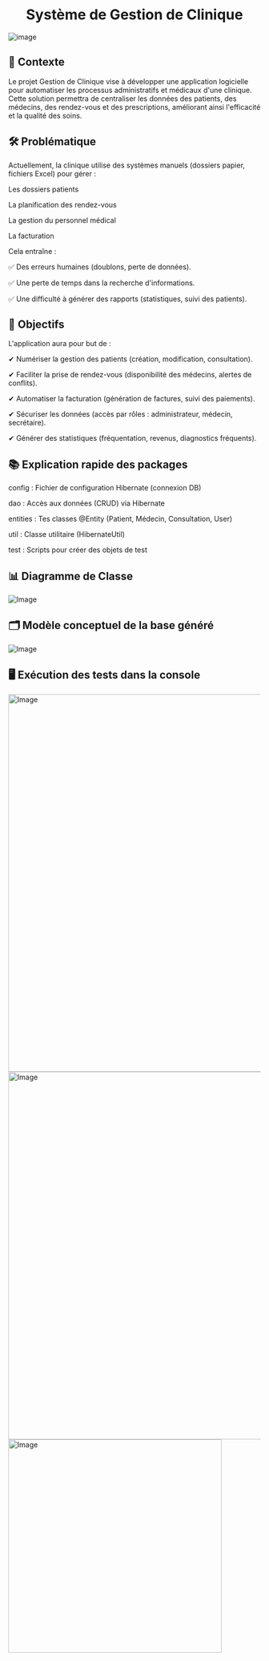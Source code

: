 
<h1 align="center"> Système de Gestion de Clinique </h1>

![image](https://github.com/user-attachments/assets/a7023a06-0444-4458-94ce-e8082962e730)


## 📌 Contexte

Le projet Gestion de Clinique vise à développer une application logicielle pour automatiser les processus administratifs et médicaux d'une clinique. Cette solution permettra de centraliser les données des patients, des médecins, des rendez-vous et des prescriptions, améliorant ainsi l'efficacité et la qualité des soins.

## 🛠️ Problématique
Actuellement, la clinique utilise des systèmes manuels (dossiers papier, fichiers Excel) pour gérer :

Les dossiers patients

La planification des rendez-vous

La gestion du personnel médical

La facturation

Cela entraîne :

✅ Des erreurs humaines (doublons, perte de données).

✅ Une perte de temps dans la recherche d'informations.

✅ Une difficulté à générer des rapports (statistiques, suivi des patients).


## 🎯 Objectifs

L'application aura pour but de :

✔ Numériser la gestion des patients (création, modification, consultation).

✔ Faciliter la prise de rendez-vous (disponibilité des médecins, alertes de conflits).

✔ Automatiser la facturation (génération de factures, suivi des paiements).

✔ Sécuriser les données (accès par rôles : administrateur, médecin, secrétaire).

✔ Générer des statistiques (fréquentation, revenus, diagnostics fréquents).

## 📚 Explication rapide des packages

config : Fichier de configuration Hibernate (connexion DB)

dao : Accès aux données (CRUD) via Hibernate

entities : Tes classes @Entity (Patient, Médecin, Consultation, User)

util : Classe utilitaire (HibernateUtil)

test : Scripts pour créer des objets de test


## 📊 Diagramme de Classe

![Image](https://github.com/user-attachments/assets/438fd091-0998-4231-87d4-c9233ea0db32)

## 🗂️ Modèle conceptuel de la base généré

![Image](https://github.com/user-attachments/assets/02f6a5e3-7f71-4ea9-8d57-2e1fc17a2c20)

## 🖥️ Exécution des tests dans la console

<img width="754" alt="Image" src="https://github.com/user-attachments/assets/e81c7ead-e494-4a79-bdea-bdab0b35760d" />

<img width="734" alt="Image" src="https://github.com/user-attachments/assets/e3c937a6-fc4f-498a-92c5-7d4b0fd601af" />

<img width="426" alt="Image" src="https://github.com/user-attachments/assets/607e8bcd-e47c-48fb-9f42-292d0222585f" />

